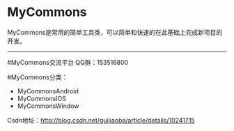 MyCommons
=========
MyCommons是常用的简单工具类，可以简单和快速的在此基础上完成新项目的开发。

----

#MyCommons交流平台
  QQ群：153516800


#MyCommons分类：
* MyCommonsAndroid
* MyCommonsIOS
* MyCommonsWindow

Csdn地址：http://blog.csdn.net/guijiaoba/article/details/10241715
